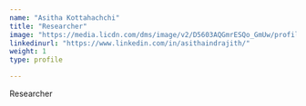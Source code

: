 ```yaml
---
name: "Asitha Kottahachchi"
title: "Researcher"
image: "https://media.licdn.com/dms/image/v2/D5603AQGmrESQo_GmUw/profile-displayphoto-shrink_400_400/profile-displayphoto-shrink_400_400/0/1700529081293?e=1746057600&v=beta&t=CaAwuMLL_AmWkFRb4xJ_T04IguOWGUg2RmEQ6SnaFOw"
linkedinurl: "https://www.linkedin.com/in/asithaindrajith/"
weight: 1
type: profile

---
```

Researcher
